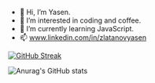 - 👋 Hi, I’m Yasen.
- 👀 I’m interested in coding and coffee.
- 🌱 I’m currently learning JavaScript.
- 📫 www.linkedin.com/in/zlatanovyasen

[![GitHub Streak](http://github-readme-streak-stats.herokuapp.com?user=zlatanov-dev&theme=react&hide_border=true&border_radius=4.4)](https://git.io/streak-stats)

![Anurag's GitHub stats](https://github-readme-stats-sigma-five.vercel.app/api?username=zlatanov-dev&show_icons=true&theme=react&hide_border=true)

<!-- [![Top Langs](https://github-readme-stats-sigma-five.vercel.app/api/top-langs/?username=zlatanov-dev&layout=compact&theme=react&hide_border=true)](https://github.com/zlatanov-dev/github-readme-stats) -->


